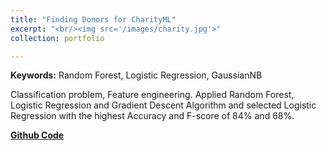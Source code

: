 ```yaml
---
title: "Finding Donors for CharityML"
excerpt: "<br/><img src='/images/charity.jpg'>"
collection: portfolio

---
```


**Keywords:** Random Forest, Logistic Regression, GaussianNB

Classification problem, Feature engineering. Applied Random Forest, Logistic Regression and Gradient Descent Algorithm and selected Logistic Regression with the highest Accuracy and F-score of  84% and 68%.

[**Github Code**](https://github.com/Shakir1997/projects-portfolio-ML/tree/master/finding_donars)
